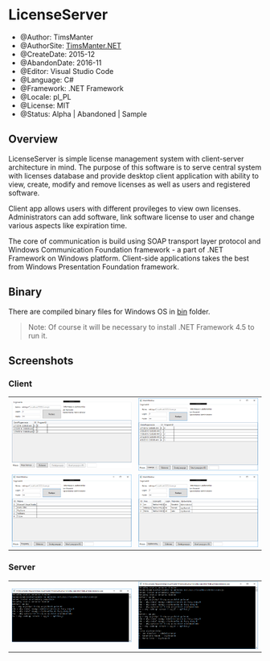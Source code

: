 # LicenseServer

* @Author: TimsManter
* @AuthorSite: [TimsManter.NET](http://timsmanter.net/)
* @CreateDate: 2015-12
* @AbandonDate: 2016-11
* @Editor: Visual Studio Code
* @Language: C#
* @Framework: .NET Framework
* @Locale: pl_PL
* @License: MIT
* @Status: Alpha | Abandoned | Sample

## Overview

LicenseServer is simple license management system with client-server architecture in mind. The purpose of this software is to serve central system with licenses database and provide desktop client application with ability to view, create, modify and remove licenses as well as users and registered software.

Client app allows users with different provileges to view own licenses. Administrators can add software, link software license to user and change various aspects like expiration time.

The core of communication is build using SOAP transport layer protocol and Windows Communication Foundation framework - a part of .NET Framework on Windows platform. Client-side applications takes the best from Windows Presentation Foundation framework.

## Binary

There are compiled binary files for Windows OS in [bin](bin/) folder.

> Note: Of course it will be necessary to install .NET Framework 4.5 to run it.

## Screenshots

### Client

|||
--- | ---
![Client Window Connected](docs/screenshots/client_window_connected.png) | ![Client Window Connected](docs/screenshots/client_window_licenses.png)
![Client Window Connected](docs/screenshots/client_window_software.png) | ![Client Window Connected](docs/screenshots/client_window_users.png)

### Server

|||
--- | ---
![Console Window Connected](docs/screenshots/console_window.png) | ![CLient Window Connected](docs/screenshots/console_window2.png)